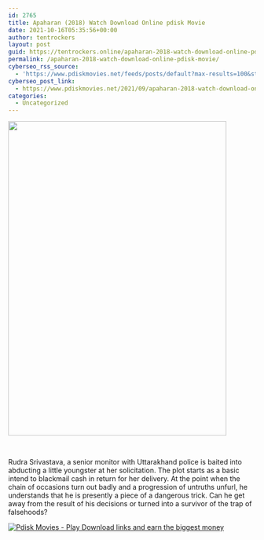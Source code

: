 ```yaml
---
id: 2765
title: Apaharan (2018) Watch Download Online pdisk Movie
date: 2021-10-16T05:35:56+00:00
author: tentrockers
layout: post
guid: https://tentrockers.online/apaharan-2018-watch-download-online-pdisk-movie/
permalink: /apaharan-2018-watch-download-online-pdisk-movie/
cyberseo_rss_source:
  - 'https://www.pdiskmovies.net/feeds/posts/default?max-results=100&start-index=501'
cyberseo_post_link:
  - https://www.pdiskmovies.net/2021/09/apaharan-2018-watch-download-online.html
categories:
  - Uncategorized
---
```

<div class="separator">
  <a href="https://1.bp.blogspot.com/-7ansJtpZrJU/YTmtp1DF2QI/AAAAAAAAAx8/sUkEMPYLS_oLGDwYC9uECWal4pZn-sxAwCLcBGAsYHQ/s1444/Apaharan%2B%25282018%2529%2BWatch%2BDownload%2BOnline%2Bpdisk%2BMovie.jpg" imageanchor="1"><img loading="lazy" border="0" data-original-height="1444" data-original-width="1000" height="640" src="https://1.bp.blogspot.com/-7ansJtpZrJU/YTmtp1DF2QI/AAAAAAAAAx8/sUkEMPYLS_oLGDwYC9uECWal4pZn-sxAwCLcBGAsYHQ/w444-h640/Apaharan%2B%25282018%2529%2BWatch%2BDownload%2BOnline%2Bpdisk%2BMovie.jpg" width="444" /></a>
</div>

<span><br /></span>

<div>
  <span>Rudra Srivastava, a senior monitor with Uttarakhand police is baited into abducting a little youngster at her solicitation. The plot starts as a basic intend to blackmail cash in return for her delivery. At the point when the chain of occasions turn out badly and a progression of untruths unfurl, he understands that he is presently a piece of a dangerous trick. Can he get away from the result of his decisions or turned into a survivor of the trap of falsehoods?</span>
</div>

[![](https://1.bp.blogspot.com/-KJZYdQTn3nw/YS8VdIdXMyI/AAAAAAAAaw4/BR8dsGkpxw0T8C_4G4ALfMA7cP79KN3kwCLcBGAsYHQ/w400-h58/play_download_buttuons-removebg-preview.png "Pdisk Movies - Play Download links and earn the biggest money")](https://kofilink.com/1/bnYya2YxMDAyejB0?dn=1)
